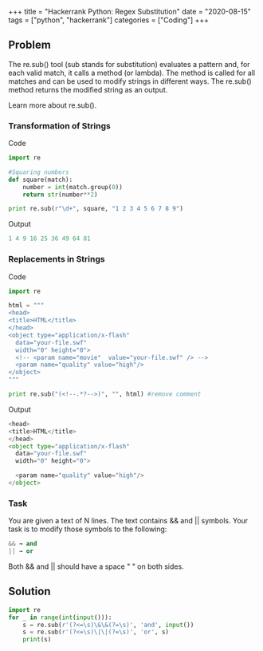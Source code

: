 +++
title = "Hackerrank Python: Regex Substitution"
date = "2020-08-15"
tags = ["python", "hackerrank"]
categories = ["Coding"]
+++

## Problem

The re.sub() tool (sub stands for substitution) evaluates a pattern and, for each valid match, it calls a method (or lambda).
The method is called for all matches and can be used to modify strings in different ways.
The re.sub() method returns the modified string as an output.

Learn more about re.sub().

### Transformation of Strings

Code
```python
import re

#Squaring numbers
def square(match):
    number = int(match.group(0))
    return str(number**2)

print re.sub(r"\d+", square, "1 2 3 4 5 6 7 8 9")
```

Output
```python
1 4 9 16 25 36 49 64 81
```

### Replacements in Strings

Code
```python
import re

html = """
<head>
<title>HTML</title>
</head>
<object type="application/x-flash" 
  data="your-file.swf" 
  width="0" height="0">
  <!-- <param name="movie"  value="your-file.swf" /> -->
  <param name="quality" value="high"/>
</object>
"""

print re.sub("(<!--.*?-->)", "", html) #remove comment
```

Output
```python
<head>
<title>HTML</title>
</head>
<object type="application/x-flash" 
  data="your-file.swf" 
  width="0" height="0">

  <param name="quality" value="high"/>
</object>
```
### Task

You are given a text of N lines. The text contains && and || symbols.
Your task is to modify those symbols to the following:

```python
&& → and
|| → or
```

Both && and || should have a space " " on both sides.

## Solution

```python
import re
for _ in range(int(input())):
    s = re.sub(r'(?<=\s)\&\&(?=\s)', 'and', input())
    s = re.sub(r'(?<=\s)\|\|(?=\s)', 'or', s)
    print(s)
```
